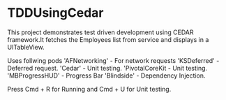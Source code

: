 # TDDUsingCedar
This project demonstrates test driven development using CEDAR framework.It fetches the Employees list from service and displays in a UITableView.

Uses follwing pods
'AFNetworking'  - For network requests
'KSDeferred'    - Deferred request.
'Cedar'         - Unit testing.
'PivotalCoreKit - Unit testing.
'MBProgressHUD' - Progress Bar
'Blindside'     - Dependency Injection.

Press Cmd + R for Running and Cmd + U for Unit testing.
